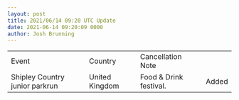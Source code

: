 ```yaml
---
layout: post
title: 2021/06/14 09:20 UTC Update
date: 2021-06-14 09:20:09 0000
author: Josh Brunning
---
```


<table style='width: 100%'>
    <tr>
        <td>Event</td>
        <td>Country</td>
        <td>Cancellation Note</td>
        <td></td>
    </tr>
    <tr>
        <td>Shipley Country junior parkrun</td>
        <td>United Kingdom</td>
        <td>Food & Drink festival.</td>
        <td>Added</td>
    </tr>
